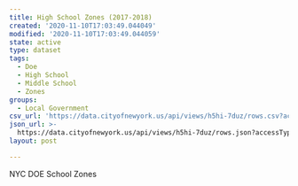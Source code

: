 ```yaml
---
title: High School Zones (2017-2018)
created: '2020-11-10T17:03:49.044049'
modified: '2020-11-10T17:03:49.044059'
state: active
type: dataset
tags:
  - Doe
  - High School
  - Middle School
  - Zones
groups:
  - Local Government
csv_url: 'https://data.cityofnewyork.us/api/views/h5hi-7duz/rows.csv?accessType=DOWNLOAD'
json_url: >-
  https://data.cityofnewyork.us/api/views/h5hi-7duz/rows.json?accessType=DOWNLOAD
layout: post

---
```

NYC DOE School Zones

